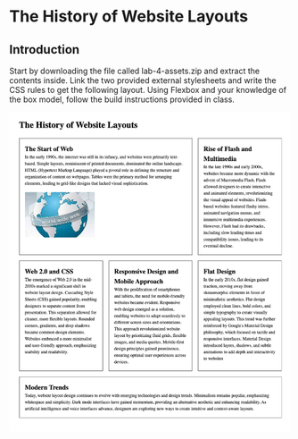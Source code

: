 # The History of Website Layouts

## Introduction

Start by downloading the file called lab-4-assets.zip and extract the contents inside. Link the two provided external stylesheets and write the CSS rules to get the following layout. Using Flexbox and your knowledge of the box model, follow the build instructions provided in class.

<img src="img/finished-screenshot.png">